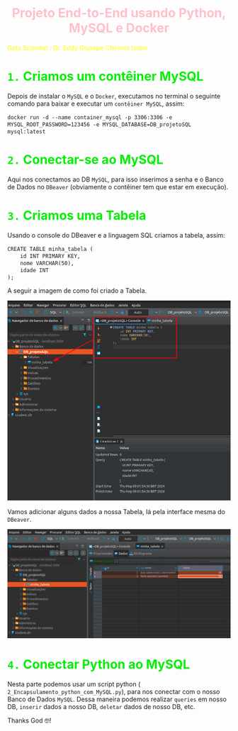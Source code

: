 <h1 align="center"><font color="pink">Projeto End-to-End usando Python, MySQL e Docker</font></h1>


<font color="yellow">Data Scientist.: Dr. Eddy Giusepe Chirinos Isidro</font>


# <font color="gree">`1.` Criamos um contêiner MySQL</font>

Depois de instalar o `MySQL` e o `Docker`, executamos no terminal o seguinte comando para baixar e executar um `contêiner MySQL`, assim:
```
docker run -d --name container_mysql -p 3306:3306 -e MYSQL_ROOT_PASSWORD=123456 -e MYSQL_DATABASE=DB_projetoSQL mysql:latest
```

# <font color="gree">`2.` Conectar-se ao MySQL</font>

Aqui nos conectamos ao DB `MySQL`, para isso inserimos a senha e o Banco de Dados no `DBeaver` (obviamente o contêiner tem que estar em execução). 


# <font color="gree">`3.` Criamos uma Tabela</font>
Usando o console do DBeaver e a linguagem SQL criamos a tabela, assim:
```
CREATE TABLE minha_tabela (
    id INT PRIMARY KEY,
    nome VARCHAR(50),
    idade INT
);
```
A seguir a imagem de como foi criado a Tabela.

![alt text](image.png)

Vamos adicionar alguns dados a nossa Tabela, lá pela interface mesma do `DBeaver`.

![alt text](image-1.png)


# <font color="gree">`4.` Conectar Python ao MySQL</font>
Nesta parte podemos usar um script python (` 2_Encapsulamento_python_com_MySQL.py`), para nos 
conectar com o nosso Banco de Dados `MySQL`. Dessa maneira podemos realizar `queries` em nosso DB, `inserir` dados a nosso
DB, `deletar` dados de nosso DB, etc.




















Thanks God 🤓!